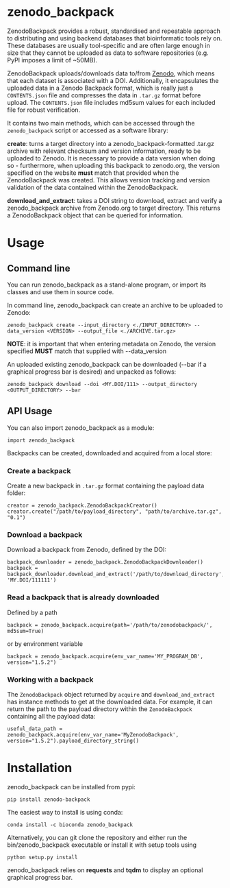 # zenodo_backpack

ZenodoBackpack provides a robust, standardised and repeatable approach to
distributing and using backend databases that bioinformatic tools rely on. These
databases are usually tool-specific and are often large enough in size that they
cannot be uploaded as data to software repositories (e.g. PyPI imposes a limit
of ~50MB).

ZenodoBackpack uploads/downloads data to/from [Zenodo](https://zenodo.org),
which means that each dataset is associated with a DOI. Additionally, it
encapsulates the uploaded data in a Zenodo Backpack format, which is really just
a `CONTENTS.json` file and compresses the data in `.tar.gz` format before
upload. The `CONTENTS.json` file includes md5sum values for each included file
for robust verification.

It contains two main methods, which can be accessed through the
`zenodo_backpack` script or accessed as a software library:

**create**: turns a target directory into a zenodo_backpack-formatted .tar.gz archive with relevant checksum and version information, ready to be uploaded to Zenodo. It is necessary to provide a data version when doing so - furthermore, when uploading this backpack to zenodo.org, the version specified on the website **must** match that provided when the ZenodoBackpack was created. This allows version tracking and version validation of the data contained within the ZenodoBackpack. 
     
**download_and_extract**: takes a DOI string to download, extract and verify a zenodo_backpack archive from Zenodo.org to target directory. This returns a ZenodoBackpack object that can be queried for information. 
    

# Usage

## Command line
You can run zenodo_backpack as a stand-alone program, or import its classes and use them in source code. 

In command line, zenodo_backpack can create an archive to be uploaded to Zenodo: 

```
zenodo_backpack create --input_directory <./INPUT_DIRECTORY> --data_version <VERSION> --output_file <./ARCHIVE.tar.gz>
```

**NOTE**: it is important that when entering metadata on Zenodo, the version specified **MUST** match that supplied with --data_version

An uploaded existing zenodo_backpack can be downloaded (--bar if a graphical progress bar is desired) and unpacked as follows: 

```
zenodo_backpack download --doi <MY.DOI/111> --output_directory <OUTPUT_DIRECTORY> --bar
```

## API Usage

You can also import zenodo_backpack as a module: 

```
import zenodo_backpack
```

Backpacks can be created, downloaded and acquired from a local store:

### Create a backpack

Create a new backpack in `.tar.gz` format containing the payload data folder:
```
creator = zenodo_backpack.ZenodoBackpackCreator()
creator.create("/path/to/payload_directory", "path/to/archive.tar.gz", "0.1")
```

### Download a backpack

Download a backpack from Zenodo, defined by the DOI:
```
backpack_downloader = zenodo_backpack.ZenodoBackpackDownloader()
backpack = backpack_downloader.download_and_extract('/path/to/download_directory', 'MY.DOI/111111')
```

### Read a backpack that is already downloaded

Defined by a path
```
backpack = zenodo_backpack.acquire(path='/path/to/zenodobackpack/', md5sum=True)
```
or by environment variable
```
backpack = zenodo_backpack.acquire(env_var_name='MY_PROGRAM_DB', version="1.5.2")
```

### Working with a backpack

The `ZenodoBackpack` object returned by `acquire` and `download_and_extract` has instance methods to get at the downloaded data. For example, it can return the path to the payload directory within the `ZenodoBackpack` containing all the payload data:

```
useful_data_path = zenodo_backpack.acquire(env_var_name='MyZenodoBackpack', version="1.5.2").payload_directory_string()
```

# Installation

zenodo_backpack can be installed from pypi:

```
pip install zenodo-backpack
```

The easiest way to install is using conda:

```
conda install -c bioconda zenodo_backpack
```

Alternatively, you can git clone the repository and either run the bin/zenodo_backpack executable or install it with setup tools using 

```
python setup.py install
```

zenodo_backpack relies on **requests** and **tqdm** to display an optional graphical progress bar. 
